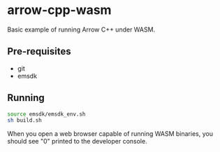 # arrow-cpp-wasm

Basic example of running Arrow C++ under WASM.

## Pre-requisites

- git
- emsdk

## Running

```sh
source emsdk/emsdk_env.sh
sh build.sh
```

When you open a web browser capable of running WASM binaries, you should see "0"
printed to the developer console.
